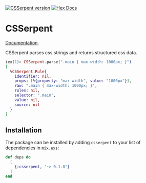 [![CSSerpent version](https://img.shields.io/hexpm/v/csserpent.svg)](https://hex.pm/packages/csserpent)
[![Hex Docs](https://img.shields.io/badge/hex-docs-lightgreen.svg)](https://hexdocs.pm/csserpent/)

# CSSerpent

[Documentation](https://hexdocs.pm/csserpent).

CSSerpent parses css strings and returns structured css data.

```elixir
iex(1)> CSSerpent.parse(".main { max-width: 1000px; }")
[
  %CSSerpent.Rule{
    identifier: nil,
    props: [%{property: "max-width", value: "1000px"}],
    raw: ".main { max-width: 1000px; }",
    rules: nil,
    selector: ".main",
    value: nil,
    source: nil
  }
]
```

## Installation

The package can be installed by adding `csserpent` to your list of dependencies in `mix.exs`:

```elixir
def deps do
  [
    {:csserpent, "~> 0.1.0"}
  ]
end
```
